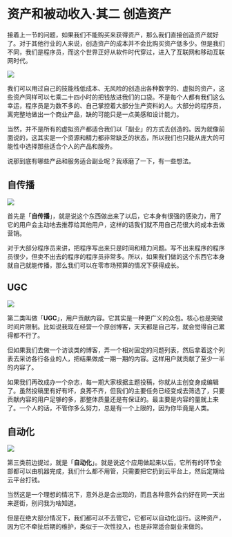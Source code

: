 # 资产和被动收入·其二 创造资产

接着上一节的问题，如果我们不能购买来获得资产，那么我们直接创造资产就好了。对于其他行业的人来说，创造资产的成本并不会比购买资产低多少。但是我们不同，我们是程序员，而这个世界正好从软件时代穿过，进入了互联网和移动互联网时代。

![](https://theseven.ftqq.com/20200407161315.png)

我们可以用过自己的技能栈低成本、无风险的创造出各种数字的、虚拟的资产，这些资产同样可以七乘二十四小时的把钱放进我们的口袋。不是每个人都有我们这么幸运，程序员是为数不多的、自己掌控着大部分生产资料的人。大部分的程序员，离完整地做出一个商业产品，缺的可能只是一点美感和设计能力。

当然，并不是所有的虚拟资产都适合我们以「副业」的方式去创造的。因为就像前面说的，这其实是一个资源和精力都非常缺乏的状态，所以我们也只能从庞大的可能性中选择那些适合个人的产品和服务。

说那到底有哪些产品和服务适合副业呢？我琢磨了一下，有一些想法。


## 自传播

![](https://theseven.ftqq.com/20200407161734.png)

首先是「**自传播**」，就是说这个东西做出来了以后，它本身有很强的感染力，用了它的用户会主动地去推荐给其他用户，这样的话我们就不用自己花很大的成本去做营销。

对于大部分程序员来讲，把程序写出来只是时间和精力问题。写不出来程序的程序员很少，但卖不出去的程序的程序员非常多。所以，如果我们做的这个东西它本身就自己就能传播，那么我们可以在零市场预算的情况下获得成长。

## UGC

![](https://theseven.ftqq.com/20200407161700.png)

第二类叫做「**UGC**」，用户贡献内容。它其实是一种更广义的众包。核心也是突破时间片限制。比如说我现在经营一个原创博客，天天都是自己写，就会觉得自己累得都不行了。

但如果我们去做一个访谈类的博客，弄一个相对固定的问题列表，然后拿着这个列表去采访各行各业的人，把结果做成一期一期的内容。这样用户就贡献了至少一半的内容了。

如果我们再改成办一个杂志，每一期大家根据主题投稿，你就从主创变身成编辑了。虽然投稿里有好有坏，良莠不齐，但我们的主要任务已经变成去筛选了，只要贡献内容的用户足够的多，那整体质量还是有保证的。最主要是内容的量就上来了。一个人的话，不管你多么努力，总是有一个上限的，因为你毕竟是人类。


## 自动化

![](https://theseven.ftqq.com/20200407161936.png)

第三类前边提过，就是「**自动化**」。就是说这个应用做起来以后，它所有的环节全部都可以由机器完成，我们什么都不用管，只需要把它扔到云平台上，然后定期给云平台打钱。

当然这是一个理想的情况下，意外总是会出现的，而且各种意外会约好在同一天出来逛街，别问我为啥知道。

但是在绝大部分情况下，我们都可以不去管它，它都可以自动化运行。这种资产，因为它不牵扯后期的维护，类似于一次性投入，也是非常适合副业来做的。
